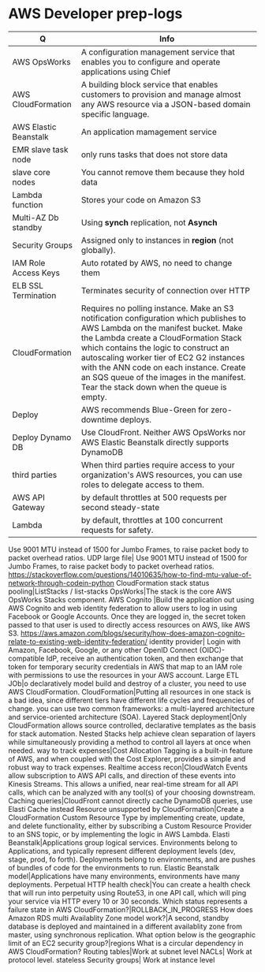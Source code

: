 # AWS Developer prep-logs
Q | Info 
--- | ---
AWS OpsWorks| A configuration management service that enables you to configure and operate applications using Chief
AWS CloudFormation | A building block service that enables customers to provision and manage almost any AWS resource via a JSON-based domain specific language.
AWS Elastic Beanstalk | An application mamagement service
EMR slave task node|only runs tasks that does not store data
slave core nodes|You cannot remove them because they hold data
Lambda function|Stores your code on Amazon S3
Multi-AZ Db standby| Using __synch__ replication, not __Asynch__
Security Groups| Assigned only to instances in __region__ (not globally).
IAM Role Access Keys| Auto rotated by AWS, no need to change them
ELB SSL Termination|Terminates security of connection over HTTP
CloudFormation | Requires no polling instance. Make an S3 notification configuration which publishes to AWS Lambda on the manifest bucket. Make the Lambda create a CloudFormation Stack which contains the logic to construct an autoscaling worker tier of EC2 G2 instances with the ANN code on each instance. Create an SQS queue of the images in the manifest. Tear the stack down when the queue is empty.
Deploy|AWS recommends Blue-Green for zero-downtime deploys.
Deploy Dynamo DB|Use CloudFront. Neither AWS OpsWorks nor AWS Elastic Beanstalk directly supports DynamoDB
third parties|When third parties require access to your organization's AWS resources, you can use roles to delegate access to them.
AWS API Gateway|by default throttles at 500 requests per second steady-state
Lambda| by default, throttles at 100 concurrent requests for safety.
Use 9001 MTU instead of 1500 for Jumbo Frames, to raise packet body to packet overhead ratios.
UDP large file|	Use 9001 MTU instead of 1500 for Jumbo Frames, to raise packet body to packet overhead ratios. https://stackoverflow.com/questions/14010635/how-to-find-mtu-value-of-network-through-codein-python
CloudFormation stack status pooling|ListStacks / list-stacks
OpsWorks|The stack is the core AWS OpsWorks Stacks component. 
AWS Cognito |Build the application out using AWS Cognito and web identity federation to allow users to log in using Facebook or Google Accounts. Once they are logged in, the secret token passed to that user is used to directly access resources on AWS, like AWS S3. https://aws.amazon.com/blogs/security/how-does-amazon-cognito-relate-to-existing-web-identity-federation/
identity provider| Login with Amazon, Facebook, Google, or any other OpenID Connect (OIDC)-compatible IdP, receive an authentication token, and then exchange that token for temporary security credentials in AWS that map to an IAM role with permissions to use the resources in your AWS account.
Large ETL JOb|o declaratively model build and destroy of a cluster, you need to use AWS CloudFormation. 
CloudFormation|Putting all resources in one stack is a bad idea, since different tiers have different life cycles and frequencies of change. you can use two common frameworks: a multi-layered architecture and service-oriented architecture (SOA).
Layered Stack deployment|Only CloudFormation allows source controlled, declarative templates as the basis for stack automation. Nested Stacks help achieve clean separation of layers while simultaneously providing a method to control all layers at once when needed.
way to track expenses|Cost Allocation Tagging is a built-in feature of AWS, and when coupled with the Cost Explorer, provides a simple and robust way to track expenses.
Realtime access recon|CloudWatch Events allow subscription to AWS API calls, and direction of these events into Kinesis Streams. This allows a unified, near real-time stream for all API calls, which can be analyzed with any tool(s) of your choosing downstream.
Caching queries|CloudFront cannot directly cache DynamoDB queries,  use Elasti Cache instead
Resource unsupported by CloudFormation|Create a CloudFormation Custom Resource Type by implementing create, update, and delete functionality, either by subscribing a Custom Resource Provider to an SNS topic, or by implementing the logic in AWS Lambda.
Elasti Beanstalk|Applications group logical services. Environments belong to Applications, and typically represent different deployment levels (dev, stage, prod, fo forth). Deployments belong to environments, and are pushes of bundles of code for the environments to run.
Elastic Beanstalk model|Applications have many environments, environments have many deployments.
Perpetual HTTP health check|You can create a health check that will run into perpetuity using Route53, in one API call, which will ping your service via HTTP every 10 or 30 seconds.
Which status represents a failure state in AWS CloudFormation?|ROLLBACK_IN_PROGRESS
How does Amazon RDS multi Availablity Zone model work?|A second, standby database is deployed and maintained in a different availablity zone from master, using synchronous replication.
What option below is the geographic limit of an EC2 security group?|regions
What is a circular dependency in AWS CloudFormation?
Routing tables|Work at subnet level
NACLs| Work at protocol level. stateless
Security groups| Work at instance level

